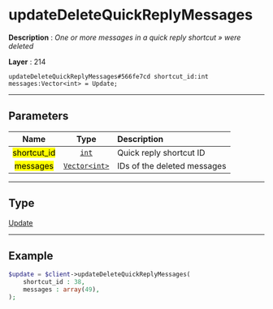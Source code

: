 # updateDeleteQuickReplyMessages

**Description** : *One or more messages in a quick reply shortcut &raquo; were deleted*

**Layer** : 214

```tl
updateDeleteQuickReplyMessages#566fe7cd shortcut_id:int messages:Vector<int> = Update;
```

---

## Parameters

| Name | Type | Description |
| :---: | :---: | :--- |
| <mark>shortcut_id</mark> | [`int`](type/int) | Quick reply shortcut ID |
| <mark>messages</mark> | [`Vector<int>`](type/int) | IDs of the deleted messages |

---

## Type

[Update](type/Update)

---

## Example

```php
$update = $client->updateDeleteQuickReplyMessages(
	shortcut_id : 38,
	messages : array(49),
);
```